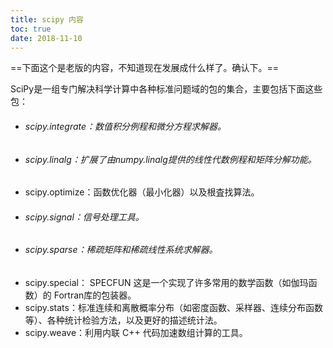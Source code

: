 ```yaml
---
title: scipy 内容
toc: true
date: 2018-11-10
---
```

==下面这个是老版的内容，不知道现在发展成什么样了。确认下。==

SciPy是一组专门解决科学计算中各种标准问题域的包的集合，主要包括下面这些包：

- ###### scipy.integrate：数值积分例程和微分方程求解器。
- ###### scipy.linalg：扩展了由numpy.linalg提供的线性代数例程和矩阵分解功能。
- scipy.optimize：函数优化器（最小化器）以及根査找算法。
- ###### scipy.signal：信号处理工具。
- ###### scipy.sparse：稀疏矩阵和稀疏线性系统求解器。
- scipy.special： SPECFUN  这是一个实现了许多常用的数学函数（如伽玛函数）的 Fortran库的包装器。
- scipy.stats：标准连续和离散概率分布（如密度函数、采样器、连续分布函数 等）、各种统计检验方法，以及更好的描述统计法。
- scipy.weave：利用内联 C++ 代码加速数组计算的工具。
